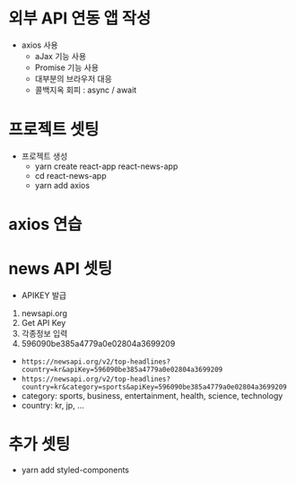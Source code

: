 # 외부 API 연동 앱 작성
- axios 사용
  - aJax 기능 사용
  - Promise 기능 사용
  - 대부분의 브라우저 대응
  - 콜백지옥 회피 : async / await

# 프로젝트 셋팅
- 프로젝트 생성
  - yarn create react-app react-news-app
  - cd react-news-app
  - yarn add axios

# axios 연습

# news API 셋팅
- APIKEY 발급
1. newsapi.org
2. Get API Key
3. 각종정보 입력
4. 596090be385a4779a0e02804a3699209
- `https://newsapi.org/v2/top-headlines?country=kr&apiKey=596090be385a4779a0e02804a3699209`
- `https://newsapi.org/v2/top-headlines?country=kr&category=sports&apiKey=596090be385a4779a0e02804a3699209`
- category: sports, business, entertainment, health, science, technology
- country: kr, jp, ...

# 추가 셋팅
- yarn add styled-components
